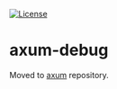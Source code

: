 [![License](https://img.shields.io/crates/l/axum-debug)](https://choosealicense.com/licenses/mit/)

# axum-debug

Moved to [axum] repository.

[axum]: https://github.com/tokio-rs/axum

